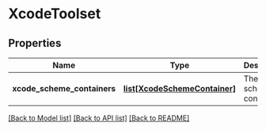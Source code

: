 # XcodeToolset

## Properties
Name | Type | Description | Notes
------------ | ------------- | ------------- | -------------
**xcode_scheme_containers** | [**list[XcodeSchemeContainer]**](XcodeSchemeContainer.md) | The Xcode scheme containers | 

[[Back to Model list]](../README.md#documentation-for-models) [[Back to API list]](../README.md#documentation-for-api-endpoints) [[Back to README]](../README.md)

